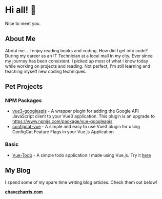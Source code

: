 # Hi all! 👋 

Nice to meet you. 

## About Me

About me... I enjoy reading books and coding. How did I get into code? During my career as an IT Technician at a local mall in my city. Ever since my journey has been consistent. I picked up most of what I know today while working on projects and reading. Not perfect, I'm still learning and teaching myself new coding techniques.

## Pet Projects

### NPM Packages

- [vue3-googleapis](https://www.npmjs.com/package/vue3-googleapis) - A wrapper plugin for adding the Google API JavaScript client to your Vue3 application. This plugin is an upgrade to https://www.npmjs.com/package/vue-googleapis
- [configcat-vue](https://www.npmjs.com/package/configcat-vue) - A simple and easy to use Vue3 plugin for using ConfigCat Feature Flags in your Vue.js Application

### Basic

- [Vue-Todo](https://github.com/codedbychavez/vue3-todo) - A simple todo application I made using Vue.js. Try it [here](https://melodic-narwhal-26e489.netlify.app/)

## My Blog

I spend some of my spare time writing blog articles. Check them out below!

**[chavezharris.com](https://chavezharris.com)**
